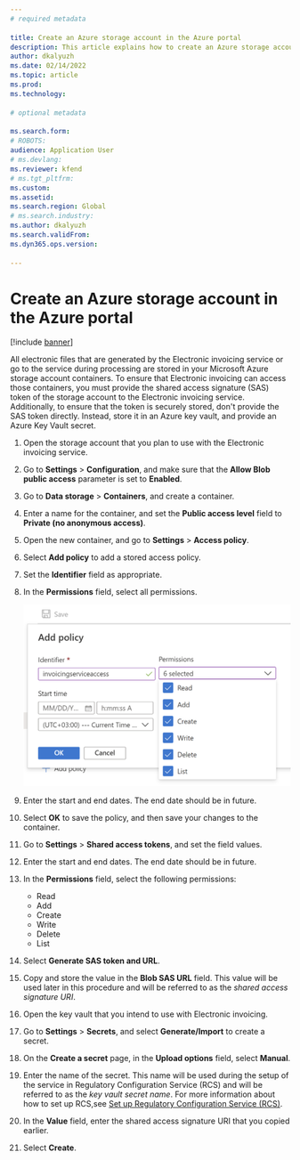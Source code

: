 ```yaml
---
# required metadata

title: Create an Azure storage account in the Azure portal
description: This article explains how to create an Azure storage account for Electronic invoicing.
author: dkalyuzh
ms.date: 02/14/2022
ms.topic: article
ms.prod: 
ms.technology: 

# optional metadata

ms.search.form: 
# ROBOTS: 
audience: Application User
# ms.devlang: 
ms.reviewer: kfend
# ms.tgt_pltfrm: 
ms.custom: 
ms.assetid: 
ms.search.region: Global
# ms.search.industry: 
ms.author: dkalyuzh
ms.search.validFrom: 
ms.dyn365.ops.version: 

---
```


# Create an Azure storage account in the Azure portal

[!include [banner](../includes/banner.md)]

All electronic files that are generated by the Electronic invoicing service or go to the service during processing are stored in your Microsoft Azure storage account containers. To ensure that Electronic invoicing can access those containers, you must provide the shared access signature (SAS) token of the storage account to the Electronic invoicing service. Additionally, to ensure that the token is securely stored, don't provide the SAS token directly. Instead, store it in an Azure key vault, and provide an Azure Key Vault secret.

1. Open the storage account that you plan to use with the Electronic invoicing service.
2. Go to **Settings** \> **Configuration**, and make sure that the **Allow Blob public access** parameter is set to **Enabled**.
3. Go to **Data storage** \> **Containers**, and create a container.
4. Enter a name for the container, and set the **Public access level** field to **Private (no anonymous access)**.
5. Open the new container, and go to **Settings** \> **Access policy**.
6. Select **Add policy** to add a stored access policy.
7. Set the **Identifier** field as appropriate.
8. In the **Permissions** field, select all permissions.

    ![All permissions selected in the Permissions field in the Add policy dialog box.](media/e-invoicing-azure-1.png)

9. Enter the start and end dates. The end date should be in future.
10. Select **OK** to save the policy, and then save your changes to the container.
11. Go to **Settings** \> **Shared access tokens**, and set the field values.
12. Enter the start and end dates. The end date should be in future.
13. In the **Permissions** field, select the following permissions:

    - Read
    - Add
    - Create
    - Write
    - Delete
    - List

14. Select **Generate SAS token and URL**.
15. Copy and store the value in the **Blob SAS URL** field. This value will be used later in this procedure and will be referred to as the *shared access signature URI*.
16. Open the key vault that you intend to use with Electronic invoicing.
17. Go to **Settings** \> **Secrets**, and select **Generate/Import** to create a secret.
18. On the **Create a secret** page, in the **Upload options** field, select **Manual**.
19. Enter the name of the secret. This name will be used during the setup of the service in Regulatory Configuration Service (RCS) and will be referred to as the *key vault secret name*. For more information about how to set up RCS,see [Set up Regulatory Configuration Service (RCS)](e-invoicing-set-up-rcs.md).
20. In the **Value** field, enter the shared access signature URI that you copied earlier.
21. Select **Create**.

